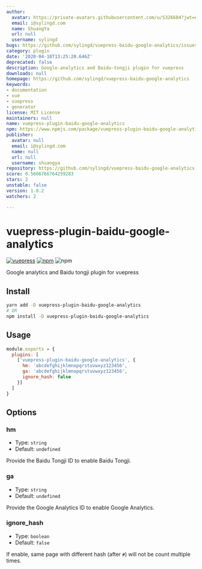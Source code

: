 ```yaml
---
author:
  avatar: https://private-avatars.githubusercontent.com/u/5326684?jwt=eyJhbGciOiJIUzI1NiIsInR5cCI6IkpXVCJ9.eyJpc3MiOiJnaXRodWIuY29tIiwiYXVkIjoicmF3LmdpdGh1YnVzZXJjb250ZW50LmNvbSIsImtleSI6ImtleTEiLCJleHAiOjE3MzQ2NzE4ODAsIm5iZiI6MTczNDY3MDY4MCwicGF0aCI6Ii91LzUzMjY2ODQifQ.tTeDNcGmX_eSYPIrzMEsXkwS7rA45UYSAKEmU1UN4OQ&v=4
  email: i@sylingd.com
  name: ShuangYa
  url: null
  username: sylingd
bugs: https://github.com/sylingd/vuepress-baidu-google-analytics/issues
category: plugin
date: '2020-04-18T13:25:20.646Z'
deprecated: false
description: Google-analytics and Baidu-tongji plugin for vuepress
downloads: null
homepage: https://github.com/sylingd/vuepress-baidu-google-analytics
keywords:
- documentation
- vue
- vuepress
- generator
license: MIT License
maintainers: null
name: vuepress-plugin-baidu-google-analytics
npm: https://www.npmjs.com/package/vuepress-plugin-baidu-google-analytics
publisher:
  avatar: null
  email: i@sylingd.com
  name: null
  url: null
  username: shuangya
repository: https://github.com/sylingd/vuepress-baidu-google-analytics
score: 0.5606766764259283
stars: 2
unstable: false
version: 1.0.2
watchers: 2

---
```


# vuepress-plugin-baidu-google-analytics

[![vuepress](https://img.shields.io/badge/vuepress-%3E%3D%201.0-brightgreen.svg)](https://v1.vuepress.vuejs.org/)
[![npm](https://img.shields.io/npm/v/vuepress-plugin-baidu-google-analytics.svg)](https://www.npmjs.com/package/vuepress-plugin-baidu-google-analytics)
![npm](https://img.shields.io/npm/dt/vuepress-plugin-baidu-google-analytics.svg)

Google analytics and Baidu tongji plugin for vuepress

## Install

```bash
yarn add -D vuepress-plugin-baidu-google-analytics
# OR
npm install -D vuepress-plugin-baidu-google-analytics
```

## Usage

```javascript
module.exports = {
  plugins: [
    ['vuepress-plugin-baidu-google-analytics', {
      hm: 'abcdefghijklmnopqrstuvwxyz123456',
      ga: 'abcdefghijklmnopqrstuvwxyz123456',
      ignore_hash: false
    }]
  ]
}
```

## Options

### hm

- Type: `string`
- Default: `undefined`

Provide the Baidu Tongji ID to enable Baidu Tongji.

### ga

- Type: `string`
- Default: `undefined`

Provide the Google Analytics ID to enable Google Analytics.

### ignore_hash

- Type: `boolean`
- Default: `false`

If enable, same page with different hash (after `#`) will not be count multiple times.